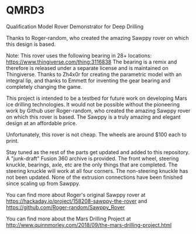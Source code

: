 # QMRD3
Qualification Model Rover Demonstrator for Deep Drilling

Thanks to 
Roger-random, who
created the amazing Sawppy rover on which this design is based.

Note: This rover uses the following bearing in 28+ locations: https://www.thingiverse.com/thing:3116838
      The bearing is a remix and therefore is released under a separate license and is maintained on Thingiverse. 
      Thanks to Zh4x0r for creating the parametric model with an integral lip, and thanks to Emmett for inventing 
      the gear bearing and completely changing the game.
      
This project is intended to be a testbed for future work on developing Mars ice drilling technologies. It would not be possible 
without the pioneering work by Github user Roger-random, who created the amazing Sawppy rover on which this rover is based. 
The Sawppy is a truly amazing and elegant design at an affordable price.

Unfortunately, this rover is not cheap. The wheels are around $100 each to print. 

Stay tuned as the rest of the parts get updated and added to this repository. A "junk-draft" Fusion 360 archive is provided.
The front wheel, steering knuckle, bearings, axle, etc are the only things that are completed. The steering knuckle will work at 
all four corners. The non-steering knuckle has not been updated. None of the extrusion connections have been finished since scaling
up from Sawppy. 

You can find more about Roger's original Sawppy rover at https://hackaday.io/project/158208-sawppy-the-rover 
and https://github.com/Roger-random/Sawppy_Rover

You can find more about the Mars Drilling Project at http://www.quinnmorley.com/2018/09/the-mars-drilling-project.html
